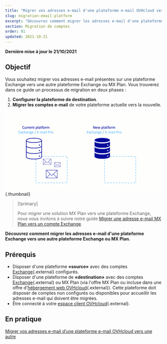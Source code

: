 ```yaml
---
title: "Migrer vos adresses e-mail d'une plateforme e-mail OVHcloud vers une autre"
slug: migration-email-platform
excerpt: "Découvrez comment migrer les adresses e-mail d'une plateforme Exchange vers une autre plateforme Exchange ou MX Plan"
section: Migration de comptes
order: 01
updated: 2021-10-21
---
```


**Dernière mise à jour le 21/10/2021**

## Objectif

Vous souhaitez migrer vos adresses e-mail présentes sur une plateforme Exchange vers une autre plateforme Exchange ou MX Plan. Vous trouverez dans ce guide un processus de migration en deux phases :

1. **Configurer la plateforme de destination**.
2. **Migrer les comptes e-mail** de votre plateforme actuelle vers la nouvelle.

![email-migration](images/migration_platform01.gif){.thumbnail}

> [!primary]
>
> Pour migrer une solution MX Plan vers une plateforme Exchange, nous vous invitons à suivre notre guide [Migrer une adresse e-mail MX Plan vers un compte Exchange](https://docs.ovh.com/ca/fr/microsoft-collaborative-solutions/migration-adresse-e-mail-mutualisee-vers-exchange/).
>

**Découvrez comment migrer les adresses e-mail d'une plateforme Exchange vers une autre plateforme Exchange ou MX Plan.**

## Prérequis

- Disposer d'une plateforme **«source»** avec des comptes [Exchange](https://www.ovhcloud.com/fr-ca/emails/hosted-exchange/){.external}  configurés.
- Disposer d'une plateforme de **«destination»** avec des comptes [Exchange](https://www.ovhcloud.com/fr-ca/emails/hosted-exchange/){.external} ou MX Plan (via l'offre MX Plan ou incluse dans une offre d'[hébergement web OVHcloud](https://www.ovhcloud.com/fr-ca/web-hosting/){.external}). Cette plateforme doit disposer de comptes non configurés ou disponibles pour accueillir les adresses e-mail qui doivent être migrées.
- Être connecté à votre [espace client OVHcloud](https://ca.ovh.com/auth/?action=gotomanager&from=https://www.ovh.com/ca/fr/&ovhSubsidiary=qc){.external}.

## En pratique

[Migrer vos adresses e-mail d’une plateforme e-mail OVHcloud vers une autre](https://docs.ovh.com/ca/fr/emails/migration-email-platform/)
